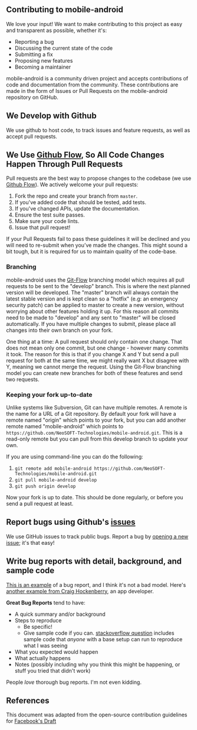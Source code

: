 ## Contributing to mobile-android

We love your input! We want to make contributing to this project as easy and transparent as possible, whether it's:

- Reporting a bug
- Discussing the current state of the code
- Submitting a fix
- Proposing new features
- Becoming a maintainer

mobile-android is a community driven project and accepts contributions of code and documentation from the community. 
These contributions are made in the form of Issues or Pull Requests on the mobile-android repository on GitHub.

## We Develop with Github
We use github to host code, to track issues and feature requests, as well as accept pull requests.

## We Use [Github Flow](https://guides.github.com/introduction/flow/index.html), So All Code Changes Happen Through Pull Requests

Pull requests are the best way to propose changes to the codebase (we use [Github Flow](https://guides.github.com/introduction/flow/index.html)). We actively welcome your pull requests:

1. Fork the repo and create your branch from `master`.
2. If you've added code that should be tested, add tests.
3. If you've changed APIs, update the documentation.
4. Ensure the test suite passes.
5. Make sure your code lints.
6. Issue that pull request!

If your Pull Requests fail to pass these guidelines it will be declined and you will need to re-submit
when you’ve made the changes. This might sound a bit tough, but it is required
for us to maintain quality of the code-base.

### Branching

mobile-android uses the [Git-Flow](http://nvie.com/posts/a-successful-git-branching-model/) branching model which requires all pull requests to be sent to the "develop" branch. This is
where the next planned version will be developed. The "master" branch will always contain the latest stable version and is kept clean so a "hotfix" (e.g: an emergency security patch) can be applied to master to create a new version, without worrying about other features holding it up. For this reason all commits need to be made to "develop" and any sent to "master" will be closed automatically. If you have multiple changes to submit, please place all changes into their own branch on your fork.

One thing at a time: A pull request should only contain one change. That does not mean only one commit, but one change - however many commits it took. The reason for this is that if you change X and Y but send a pull request for both at the same time, we might really want X but disagree with Y, meaning we cannot merge the request. Using the Git-Flow branching model you can create new branches for both of these features and send two requests.

### Keeping your fork up-to-date

Unlike systems like Subversion, Git can have multiple remotes. A remote is the name for a URL of a Git repository. By default your fork will have a remote named "origin" which points to your fork, but you can add another remote named "mobile-android" which points to `https://github.com/NeoSOFT-Technologies/mobile-android.git`. This is a read-only remote but you can pull from this develop branch to update your own.

If you are using command-line you can do the following:

1. `git remote add mobile-android https://github.com/NeoSOFT-Technologies/mobile-android.git`
2. `git pull mobile-android develop`
3. `git push origin develop`

Now your fork is up to date. This should be done regularly, or before you send a pull request at least.

## Report bugs using Github's [issues](https://github.com/NeoSOFT-Technologies/mobile-android/issues)
We use GitHub issues to track public bugs. Report a bug by [opening a new issue](); it's that easy!

## Write bug reports with detail, background, and sample code
[This is an example](http://stackoverflow.com/q/12488905/180626) of a bug report, and I think it's not a bad model. Here's [another example from Craig Hockenberry](http://www.openradar.me/11905408), an app developer.

**Great Bug Reports** tend to have:

- A quick summary and/or background
- Steps to reproduce
    - Be specific!
    - Give sample code if you can. [stackoverflow question](http://stackoverflow.com/q/12488905/180626) includes sample code that *anyone* with a base setup can run to reproduce what I was seeing
- What you expected would happen
- What actually happens
- Notes (possibly including why you think this might be happening, or stuff you tried that didn't work)

People *love* thorough bug reports. I'm not even kidding.

## References
This document was adapted from the open-source contribution guidelines for [Facebook's Draft](https://github.com/facebook/draft-js/blob/a9316a723f9e918afde44dea68b5f9f39b7d9b00/CONTRIBUTING.md)